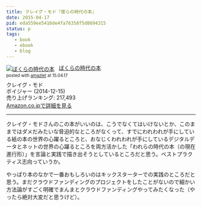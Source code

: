 ```yaml
---
title: クレイグ・モド『僕らの時代の本』
date: 2015-04-17
pid: eda559ee5416de4fa76358f5d8694315
status: p
tags:
   - book
   - ebook
   - blog
---
```


<div class="amazlet-box" style="margin-bottom:0px;"><div class="amazlet-image" style="float:left;margin:0px 12px 1px 0px;"><a href="http://www.amazon.co.jp/exec/obidos/ASIN/4862391672/dotimpact-22/ref=nosim/" name="amazletlink" target="_blank"><img src="http://ecx.images-amazon.com/images/I/51sK0efp3%2BL._SL160_.jpg" alt="ぼくらの時代の本" style="border: none;" /></a></div><div class="amazlet-info" style="line-height:120%; margin-bottom: 10px"><div class="amazlet-name" style="margin-bottom:10px;line-height:120%"><a href="http://www.amazon.co.jp/exec/obidos/ASIN/4862391672/dotimpact-22/ref=nosim/" name="amazletlink" target="_blank">ぼくらの時代の本</a><div class="amazlet-powered-date" style="font-size:80%;margin-top:5px;line-height:120%">posted with <a href="http://www.amazlet.com/" title="amazlet" target="_blank">amazlet</a> at 15.04.17</div></div><div class="amazlet-detail">クレイグ・モド <br />ボイジャー (2014-12-15)<br />売り上げランキング: 217,493<br /></div><div class="amazlet-sub-info" style="float: left;"><div class="amazlet-link" style="margin-top: 5px"><a href="http://www.amazon.co.jp/exec/obidos/ASIN/4862391672/dotimpact-22/ref=nosim/" name="amazletlink" target="_blank">Amazon.co.jpで詳細を見る</a></div></div></div><div class="amazlet-footer" style="clear: left"></div></div>

----

クレイグ・モドさんのこの本がいいのは、こうでなくてはいけないとか、このままではダメだみたいな脅迫的なところがなくって、すでにわれわれが手にしている紙の本の世界の心躍るところと、おなじくわれわれが手にしているデジタルデータとネットの世界の心躍るところを両方活かした「われらの時代の本（の現在進行形）」を言論と実践で描き出そうとしているところだと思う。ベストプラクティス志向っていうか。

やっぱり本のなかで一番おもしろいのはキックスターターでの実践のところだと思う。まだクラウドファンディングのプロジェクトをしたことがないので細かい方法論がすごく明確でまんまとクラウドファンディングやってみたくなった（やったら絶対大変だと思うけど）。
